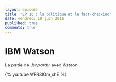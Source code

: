 ```yaml
---
layout: episode
title: "EP 16 : la politique et le fact-checking"
date: vendredi 10 juin 2016
published: true
comments: true
---
```

# IBM Watson

La partie de *Jeopardy!* avec Watson.

{% youtube WFR3lOm_xhE %}
